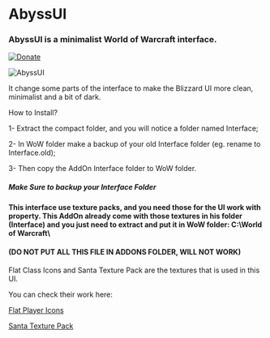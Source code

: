 # AbyssUI
### AbyssUI is a minimalist World of Warcraft interface.

[![Donate](https://img.shields.io/badge/Donate-PayPal-green.svg)](https://www.paypal.com/cgi-bin/webscr?cmd=_s-xclick&hosted_button_id=2HA68SU9NYVGU)

![AbyssUI](http://cdn-wow.mmoui.com/preview/pvw69927.jpg)

It change some parts of the interface to make the Blizzard UI more clean, minimalist and a bit of dark.

How to Install?

1- Extract the compact folder, and you will notice a folder named Interface;

2- In WoW folder make a backup of your old Interface folder (eg. rename to Interface.old);

3- Then copy the AddOn Interface folder to WoW folder.


##### Make Sure to backup your Interface Folder

#### This interface use texture packs, and you need those for the UI work with property. This AddOn already come with those textures in his folder (Interface) and you just need to extract and put it in WoW folder: C:\World of Warcraft\

#### (DO NOT PUT ALL THIS FILE IN ADDONS FOLDER, WILL NOT WORK)


Flat Class Icons and Santa Texture Pack are the textures that is used in this UI. 

You can check their work here:

[Flat Player Icons](http://www.wowinterface.com/downloads/info24101-FlatPlayerIcons.html)

[Santa Texture Pack](http://www.wowinterface.com/downloads/info18608-SantaUITextures.html)
